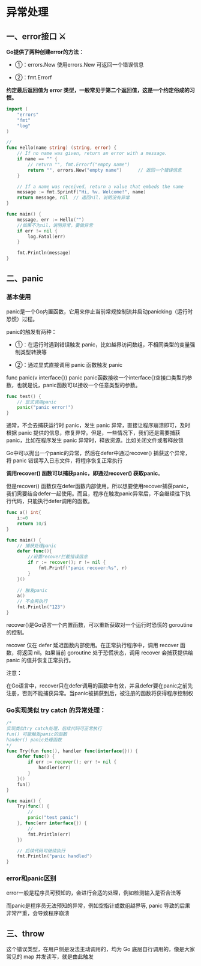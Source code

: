 # 异常处理

## 一、error接口 :crossed_swords:

**Go提供了两种创建error的方法：**

+ ①：errors.New  使用errors.New 可返回一个错误信息

+ ②：fmt.Errorf

**约定最后返回值为 error 类型，一般常见于第二个返回值，这是一个约定俗成的习惯。**

```go
import (
    "errors"
    "fmt"
    "log"
)

// 
func Hello(name string) (string, error) {
    // If no name was given, return an error with a message.
    if name == "" {
        // return "", fmt.Errorf("empty name")
        return "", errors.New("empty name")      // 返回一个错误信息
    }

    // If a name was received, return a value that embeds the name
    message := fmt.Sprintf("Hi, %v. Welcome!", name)
    return message, nil  // 返回nil，说明没有异常
}

func main() {
    message, err := Hello("")
    //如果不为nil，说明异常，要做异常
    if err != nil {
        log.Fatal(err)
    }

    fmt.Println(message)
}
```

## 二、panic

### 基本使用

panic是一个Go内置函数，它用来停止当前常规控制流并启动panicking（运行时恐慌）过程。

panic的触发有两种：

+ ①：在运行时遇到错误触发 panic，比如越界访问数组，不相同类型的变量强制类型转换等

+ ②：通过显式直接调用 panic 函数触发 panic

func panic(v interface{}) panic  panic函数接收一个interface{}空接口类型的参数，也就是说，panic函数可以接收一个任意类型的参数。　　

```go
func test() {
    // 显式调用panic
    panic("panic error!")
}
```

通常，不会去捕获运行时 panic，发生 panic 异常，直接让程序崩溃即可，及时根据 panic 提供的信息，修复异常。但是，一些情况下，我们还是需要捕获 panic，比如在程序发生 panic 异常时，释放资源。比如关闭文件或者释放锁

Go中可以抛出一个panic的异常，然后在defer中通过recover() 捕获这个异常，将 panic 错误写入日志文件，将程序恢复正常执行

**调用recover() 函数可以捕获panic，即通过recover() 获取panic**。

但是recover() 函数仅在defer函数内部使用。所以想要使用recover捕获panic，我们需要结合defer一起使用。而且，程序在触发panic异常后，不会继续往下执行代码，只能执行defer调用的函数。　

```go
func a() int{
    i:=0
    return 10/i
}

func main() {
    // 捕获处理panic
    defer func(){
        //设置recover拦截错误信息
        if r := recover(); r != nil {
            fmt.Printf("panic recover:%s", r)
        }
    }()
    
    // 触发panic
    a()
    // 不会再执行
    fmt.Println("123")
}
```

recover()是Go语言一个内置函数，可以重新获取对一个运行时恐慌的 goroutine 的控制。

recover 仅在 defer 延迟函数内部使用。在正常执行程序中，调用 recover 函数，将返回 nil。如果当前 goroutine 处于恐慌状态，调用 recover 会捕获提供给 panic 的值并恢复正常执行。

注意：

在Go语言中，recover只在defer调用的函数中有效，并且defer要在panic之前先注册，否则不能捕获异常。当panic被捕获到后，被注册的函数将获得程序控制权

### **Go实现类似 try catch 的异常处理：**

```go
/*
实现类似try catch处理，后续代码可正常执行
fun() 可能触发panic的函数
hander() panic处理函数
*/
func Try(fun func(), handler func(interface{})) {
    defer func() {
        if err := recover(); err != nil {
            handler(err)
        }
    }()
    fun()
}

func main() {
    Try(func() {
        //
        panic("test panic")
    }, func(err interface{}) {
        //
        fmt.Println(err)
    })

    // 后续代码可继续执行
    fmt.Println("panic handled")
}
```

### error和panic区别

error一般是程序员可预知的，会进行合适的处理，例如检测输入是否合法等

而panic是程序员无法预知的异常，例如空指针或数组越界等, panic 导致的后果非常严重，会导致程序崩溃

## 三、throw

这个错误类型，在用户侧是没法主动调用的，均为 Go 底层自行调用的，像是大家常见的 map 并发读写，就是由此触发